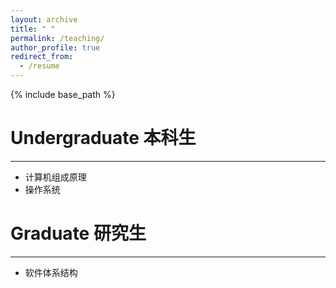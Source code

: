 ```yaml
---
layout: archive
title: " "
permalink: /teaching/
author_profile: true
redirect_from:
  - /resume
---
```


{% include base_path %}

# Undergraduate 本科生
---
- 计算机组成原理
- 操作系统

# Graduate 研究生
---
- 软件体系结构
